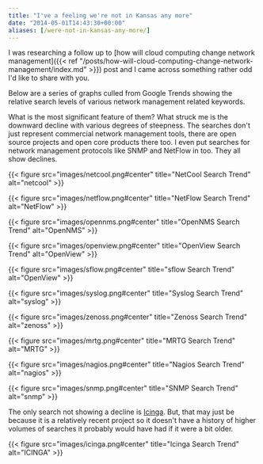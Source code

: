 ```yaml
---
title: "I've a feeling we're not in Kansas any more"
date: "2014-05-01T14:43:30+00:00"
aliases: [/were-not-in-kansas-any-more/]
---
```


I was researching a follow up to [how will cloud computing change network management]({{< ref "/posts/how-will-cloud-computing-change-network-management/index.md" >}}) post and I came across something rather odd I'd like to share with you.

Below are a series of graphs culled from Google Trends showing the relative search levels of various network management related keywords.

What is the most significant feature of them? What struck me is the downward decline with various degrees of steepness. The searches don't just represent commercial network management tools, there are open source projects and open core products there too. I even put searches for network management protocols like SNMP and NetFlow in too. They all show declines.

{{< figure src="images/netcool.png#center" title="NetCool Search Trend" alt="netcool" >}}

{{< figure src="images/netflow.png#center" title="NetFlow Search Trend" alt="NetFlow" >}}

{{< figure src="images/opennms.png#center" title="OpenNMS Search Trend" alt="OpenNMS" >}}

{{< figure src="images/openview.png#center" title="OpenView Search Trend" alt="OpenView" >}}

{{< figure src="images/sflow.png#center" title="sflow Search Trend" alt="OpenView" >}}

{{< figure src="images/syslog.png#center" title="Syslog Search Trend" alt="syslog" >}}

{{< figure src="images/zenoss.png#center" title="Zenoss Search Trend" alt="zenoss" >}}

{{< figure src="images/mrtg.png#center" title="MRTG Search Trend" alt="MRTG" >}}

{{< figure src="images/nagios.png#center" title="Nagios Search Trend" alt="nagios" >}}

{{< figure src="images/snmp.png#center" title="SNMP Search Trend" alt="snmp" >}}

The only search not showing a decline is [Icinga](http://www.icinga.org/). But, that may just be because it is a relatively recent project so it doesn't have a history of higher volumes of searches it probably would have had if it were a bit older.

{{< figure src="images/icinga.png#center" title="Icinga Search Trend" alt="ICINGA" >}}
